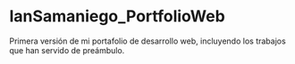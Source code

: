 # IanSamaniego_PortfolioWeb
Primera versión de mi portafolio de desarrollo web, incluyendo los trabajos que han servido de preámbulo.
